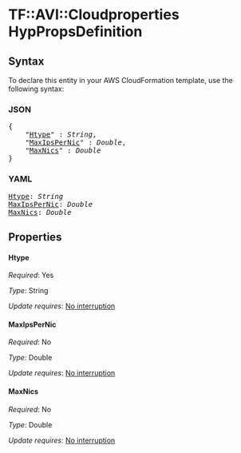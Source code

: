 # TF::AVI::Cloudproperties HypPropsDefinition

## Syntax

To declare this entity in your AWS CloudFormation template, use the following syntax:

### JSON

<pre>
{
    "<a href="#htype" title="Htype">Htype</a>" : <i>String</i>,
    "<a href="#maxipspernic" title="MaxIpsPerNic">MaxIpsPerNic</a>" : <i>Double</i>,
    "<a href="#maxnics" title="MaxNics">MaxNics</a>" : <i>Double</i>
}
</pre>

### YAML

<pre>
<a href="#htype" title="Htype">Htype</a>: <i>String</i>
<a href="#maxipspernic" title="MaxIpsPerNic">MaxIpsPerNic</a>: <i>Double</i>
<a href="#maxnics" title="MaxNics">MaxNics</a>: <i>Double</i>
</pre>

## Properties

#### Htype

_Required_: Yes

_Type_: String

_Update requires_: [No interruption](https://docs.aws.amazon.com/AWSCloudFormation/latest/UserGuide/using-cfn-updating-stacks-update-behaviors.html#update-no-interrupt)

#### MaxIpsPerNic

_Required_: No

_Type_: Double

_Update requires_: [No interruption](https://docs.aws.amazon.com/AWSCloudFormation/latest/UserGuide/using-cfn-updating-stacks-update-behaviors.html#update-no-interrupt)

#### MaxNics

_Required_: No

_Type_: Double

_Update requires_: [No interruption](https://docs.aws.amazon.com/AWSCloudFormation/latest/UserGuide/using-cfn-updating-stacks-update-behaviors.html#update-no-interrupt)

